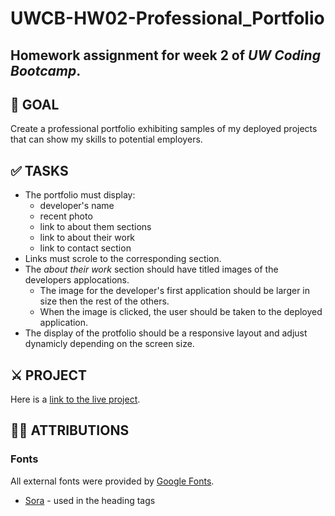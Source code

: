 # UWCB-HW02-Professional_Portfolio
Homework assignment for **week 2** of _UW Coding Bootcamp_.
---
## 	🎯 GOAL
Create a professional portfolio exhibiting samples of my deployed projects that can show my skills to potential employers.

## ✅ TASKS
- The portfolio must display:
    - developer's name
    - recent photo
    - link to about them sections
    - link to about their work
    - link to contact section
- Links must scrole to the corresponding section.
- The _about their work_ section should have titled images of the developers applocations.
    - The image for the developer's first application should be larger in size then the rest of the others.
    - When the image is clicked, the user should be taken to the deployed application.
- The display of the protfolio should be a responsive layout and adjust dynamicly depending on the screen size. 

## ⚔️ PROJECT
Here is a [link to the live project](https://tomakpo.github.io/UWCB-02-Professional_Portfolio/).

## 🤟🏻 ATTRIBUTIONS
### Fonts
All external fonts were provided by [Google Fonts](https://fonts.google.com/).
- [Sora](https://fonts.google.com/specimen/Sora) - used in the heading tags

<!-- ### Icons -->

